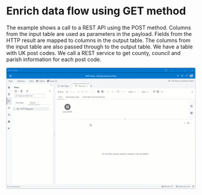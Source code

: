 # Enrich data flow using GET method
The example shows a call to a REST API using the POST method. Columns from the input table are used as parameters in the payload. Fields from the HTTP result are mapped to columns in the output table. The columns from the input table are also passed through to the output table.
We have a table with UK post codes. We call a REST service to get county, council and parish information for each post code.

![](../../img/HTTPRequest_ex2.gif)
